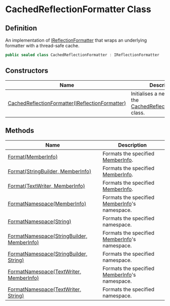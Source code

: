# CachedReflectionFormatter Class
## Definition

An implementation of [IReflectionFormatter](MrKWatkins.Reflection.Formatting.IReflectionFormatter.md) that wraps an underlying formatter with a thread-safe cache.

```c#
public sealed class CachedReflectionFormatter : IReflectionFormatter
```

## Constructors

| Name | Description |
| ---- | ----------- |
| [CachedReflectionFormatter(IReflectionFormatter)](MrKWatkins.Reflection.Formatting.CachedReflectionFormatter.-ctor.md) | Initialises a new instance of the [CachedReflectionFormatter](MrKWatkins.Reflection.Formatting.CachedReflectionFormatter.md) class. |

## Methods

| Name | Description |
| ---- | ----------- |
| [Format(MemberInfo)](MrKWatkins.Reflection.Formatting.CachedReflectionFormatter.Format.md#mrkwatkins-reflection-formatting-cachedreflectionformatter-format(system-reflection-memberinfo)) | Formats the specified [MemberInfo](https://learn.microsoft.com/en-gb/dotnet/api/System.Reflection.MemberInfo). |
| [Format(StringBuilder, MemberInfo)](MrKWatkins.Reflection.Formatting.CachedReflectionFormatter.Format.md#mrkwatkins-reflection-formatting-cachedreflectionformatter-format(system-text-stringbuilder-system-reflection-memberinfo)) | Formats the specified [MemberInfo](https://learn.microsoft.com/en-gb/dotnet/api/System.Reflection.MemberInfo). |
| [Format(TextWriter, MemberInfo)](MrKWatkins.Reflection.Formatting.CachedReflectionFormatter.Format.md#mrkwatkins-reflection-formatting-cachedreflectionformatter-format(system-io-textwriter-system-reflection-memberinfo)) | Formats the specified [MemberInfo](https://learn.microsoft.com/en-gb/dotnet/api/System.Reflection.MemberInfo). |
| [FormatNamespace(MemberInfo)](MrKWatkins.Reflection.Formatting.CachedReflectionFormatter.FormatNamespace.md#mrkwatkins-reflection-formatting-cachedreflectionformatter-formatnamespace(system-reflection-memberinfo)) | Formats the specified [MemberInfo](https://learn.microsoft.com/en-gb/dotnet/api/System.Reflection.MemberInfo)&#39;s namespace. |
| [FormatNamespace(String)](MrKWatkins.Reflection.Formatting.CachedReflectionFormatter.FormatNamespace.md#mrkwatkins-reflection-formatting-cachedreflectionformatter-formatnamespace(system-string)) | Formats the specified namespace. |
| [FormatNamespace(StringBuilder, MemberInfo)](MrKWatkins.Reflection.Formatting.CachedReflectionFormatter.FormatNamespace.md#mrkwatkins-reflection-formatting-cachedreflectionformatter-formatnamespace(system-text-stringbuilder-system-reflection-memberinfo)) | Formats the specified [MemberInfo](https://learn.microsoft.com/en-gb/dotnet/api/System.Reflection.MemberInfo)&#39;s namespace. |
| [FormatNamespace(StringBuilder, String)](MrKWatkins.Reflection.Formatting.CachedReflectionFormatter.FormatNamespace.md#mrkwatkins-reflection-formatting-cachedreflectionformatter-formatnamespace(system-text-stringbuilder-system-string)) | Formats the specified namespace. |
| [FormatNamespace(TextWriter, MemberInfo)](MrKWatkins.Reflection.Formatting.CachedReflectionFormatter.FormatNamespace.md#mrkwatkins-reflection-formatting-cachedreflectionformatter-formatnamespace(system-io-textwriter-system-reflection-memberinfo)) | Formats the specified [MemberInfo](https://learn.microsoft.com/en-gb/dotnet/api/System.Reflection.MemberInfo)&#39;s namespace. |
| [FormatNamespace(TextWriter, String)](MrKWatkins.Reflection.Formatting.CachedReflectionFormatter.FormatNamespace.md#mrkwatkins-reflection-formatting-cachedreflectionformatter-formatnamespace(system-io-textwriter-system-string)) | Formats the specified namespace. |

